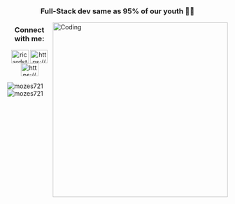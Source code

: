 <h3 align="center">Full-Stack dev same as 95% of our youth 🧑‍💻</h3>
<img align="right" alt="Coding" width="400" src="https://cdn.dribbble.com/users/1162077/screenshots/3848914/programmer.gif">
<h3 align="center">Connect with me:</h3>
<p align="center">
<a href="https://twitter.com/ricardstaujenis" target="blank"><img align="center" src="https://raw.githubusercontent.com/rahuldkjain/github-profile-readme-generator/master/src/images/icons/Social/twitter.svg" alt="ricardstaujenis" height="30" width="40" /></a>
<a href="https://linkedin.com/in/https://www.linkedin.com/in/richard-taujenis-63031357/" target="blank"><img align="center" src="https://raw.githubusercontent.com/rahuldkjain/github-profile-readme-generator/master/src/images/icons/Social/linked-in-alt.svg" alt="https://www.linkedin.com/in/richard-taujenis-63031357/" height="30" width="40" /></a>
<a href="https://www.youtube.com/c/https://www.youtube.com/channel/ucyyuztyonaicgso4towb1ca" target="blank"><img align="center" src="https://raw.githubusercontent.com/rahuldkjain/github-profile-readme-generator/master/src/images/icons/Social/youtube.svg" alt="https://www.youtube.com/channel/ucyyuztyonaicgso4towb1ca" height="30" width="40" /></a>
</p>

<p><img align="left" src="https://github-readme-stats.vercel.app/api/top-langs?username=mozes721&show_icons=true&locale=en&layout=compact" alt="mozes721" /></p>

<p>&nbsp;<img align="center" src="https://github-readme-stats.vercel.app/api?username=mozes721&show_icons=true&locale=en" alt="mozes721" /></p>
